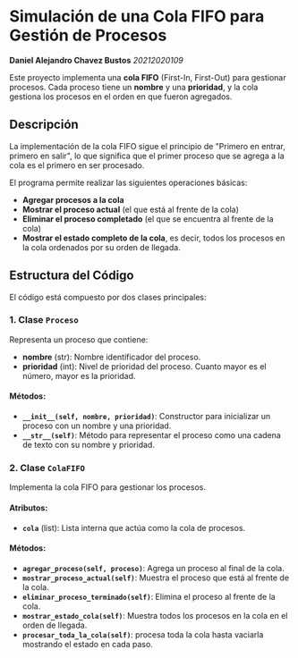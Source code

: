 # Simulación de una Cola FIFO para Gestión de Procesos

**Daniel Alejandro Chavez Bustos**
*20212020109*

Este proyecto implementa una **cola FIFO** (First-In, First-Out) para gestionar procesos. Cada proceso tiene un **nombre** y una **prioridad**, y la cola gestiona los procesos en el orden en que fueron agregados.

## Descripción

La implementación de la cola FIFO sigue el principio de "Primero en entrar, primero en salir", lo que significa que el primer proceso que se agrega a la cola es el primero en ser procesado.

El programa permite realizar las siguientes operaciones básicas:

- **Agregar procesos a la cola**
- **Mostrar el proceso actual** (el que está al frente de la cola)
- **Eliminar el proceso completado** (el que se encuentra al frente de la cola)
- **Mostrar el estado completo de la cola**, es decir, todos los procesos en la cola ordenados por su orden de llegada.

## Estructura del Código

El código está compuesto por dos clases principales:

### 1. **Clase `Proceso`**
Representa un proceso que contiene:
- **nombre** (str): Nombre identificador del proceso.
- **prioridad** (int): Nivel de prioridad del proceso. Cuanto mayor es el número, mayor es la prioridad.

#### Métodos:
- **`__init__(self, nombre, prioridad)`**: Constructor para inicializar un proceso con un nombre y una prioridad.
- **`__str__(self)`**: Método para representar el proceso como una cadena de texto con su nombre y prioridad.

### 2. **Clase `ColaFIFO`**
Implementa la cola FIFO para gestionar los procesos.

#### Atributos:
- **`cola`** (list): Lista interna que actúa como la cola de procesos.

#### Métodos:
- **`agregar_proceso(self, proceso)`**: Agrega un proceso al final de la cola.
- **`mostrar_proceso_actual(self)`**: Muestra el proceso que está al frente de la cola.
- **`eliminar_proceso_terminado(self)`**: Elimina el proceso al frente de la cola.
- **`mostrar_estado_cola(self)`**: Muestra todos los procesos en la cola en el orden de llegada.
- **`procesar_toda_la_cola(self)`**: procesa toda la cola hasta vaciarla mostrando el estado en cada paso.
